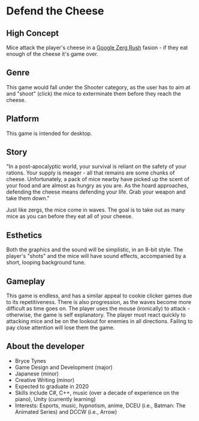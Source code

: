 # Defend the Cheese
## High Concept
Mice attack the player's cheese in a [Google Zerg Rush](https://www.google.com/search?q=zerg+rush&rlz=1C1GCEB_enUS761US761&oq=zerg+rush&aqs=chrome.0.69i59j0l5.1359j0j7&sourceid=chrome&ie=UTF-8)
fasion - if they eat enough of the cheese it's game over.
## Genre
This game would fall under the Shooter category, as the user has to aim at and "shoot" (click) the mice to exterminate them before they reach the cheese.
## Platform
This game is intended for desktop.
## Story
"In a post-apocalyptic world, your survival is reliant on the safety of your rations. Your supply is meager -
all that remains are some chunks of cheese. Unfortunately, a pack of mice nearby have picked up the scent of your food
and are almost as hungry as you are. As the hoard approaches, defending the cheese means defending your life. Grab your weapon and take them down."

Just like zergs, the mice come in waves. The goal is to take out as many mice as you can before they eat all of your cheese.
## Esthetics
Both the graphics and the sound will be simplistic, in an 8-bit style. The player's "shots" and the mice will have sound effects, accompanied by a short, looping background tune.
## Gameplay
This game is endless, and has a similar appeal to cookie clicker games due to its repetitiveness. There is also progression, as the waves become more difficult as time goes on. The player uses the mouse (ironically) to attack - otherwise, the game is self explanatory. The player must react quickly to attacking mice and be on the lookout for enemies in all directions. Failing to pay close attention will lose them the game.
## About the developer
* Bryce Tynes
* Game Design and Development (major)
* Japanese (minor)
* Creative Writing (minor)
* Expected to graduate in 2020
* Skills include C#, C++, music (over a decade of experience on the piano), Unity (currently learning)
* Interests: Esports, music, hypnotism, anime, DCEU (i.e., Batman: The Animated Series) and DCCW (i.e., Arrow)
